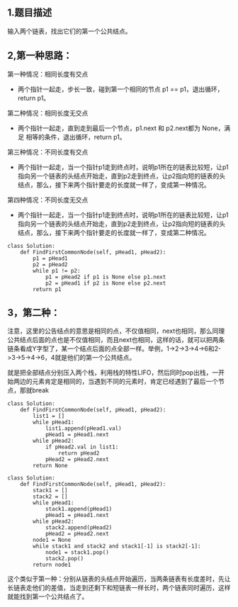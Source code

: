 ## 1.题目描述
输入两个链表，找出它们的第一个公共结点。
## 2,第一种思路：
第一种情况：相同长度有交点
* 两个指针一起走，步长一致，碰到第一个相同的节点 p1 == p1，退出循环，return p1。

第二种情况：相同长度无交点
* 两个指针一起走，直到走到最后一个节点，p1.next 和 p2.next都为 None，满足 相等的条件，退出循环，return p1。

第三种情况：不同长度有交点
* 两个指针一起走，当一个指针p1走到终点时，说明p1所在的链表比较短，让p1指向另一个链表的头结点开始走，直到p2走到终点，让p2指向短的链表的头结点，那么，接下来两个指针要走的长度就一样了，变成第一种情况。

第四种情况：不同长度无交点
* 两个指针一起走，当一个指针p1走到终点时，说明p1所在的链表比较短，让p1指向另一个链表的头结点开始走，直到p2走到终点，让p2指向短的链表的头结点，那么，接下来两个指针要走的长度就一样了，变成第二种情况。

```
class Solution:
    def FindFirstCommonNode(self, pHead1, pHead2):
        p1 = pHead1
        p2 = pHead2
        while p1 != p2:
            p1 = pHead2 if p1 is None else p1.next
            p2 = pHead1 if p2 is None else p2.next
        return p1
```

## 3，第二种：
注意，这里的公告结点的意思是相同的点，不仅值相同，next也相同，那么同理公共结点后面的点也是不仅值相同，而且next也相同，这样的话，就可以把两条链条看成Y字型了，某一个结点后面的点全部一样。举例，1->2->3->4->6和2->3->5->4->6，4就是他们的第一个公共结点。

就是把全部结点分别压入两个栈，利用栈的特性LIFO，然后同时pop出栈，一开始两边的元素肯定是相同的，当遇到不同的元素时，肯定已经遇到了最后一个节点，那就break

```
class Solution:
    def FindFirstCommonNode(self, pHead1, pHead2):
        list1 = []
        while pHead1:
            list1.append(pHead1.val)
            pHead1 = pHead1.next
        while pHead2:
            if pHead2.val in list1:
                return pHead2
            pHead2 = pHead2.next
        return None
```
```
class Solution:
    def FindFirstCommonNode(self, pHead1, pHead2):
        stack1 = []
        stack2 = []
        while pHead1:
            stack1.append(pHead1)
            pHead1 = pHead1.next
        while pHead2:
            stack2.append(pHead2)
            pHead2 = pHead2.next
        node1 = None
        while stack1 and stack2 and stack1[-1] is stack2[-1]:
            node1 = stack1.pop()
            stack2.pop()
        return node1
```    

这个类似于第一种：分别从链表的头结点开始遍历，当两条链表有长度差时，先让长链表走他们的差值，当走到还剩下和短链表一样长时，两个链表同时遍历，这样就能找到第一个公共结点了。
